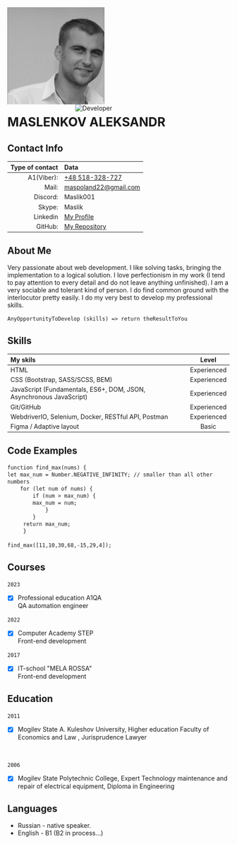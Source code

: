 <img align="left" alt="My photo" src="images/MyPhoto.jpg" width="220" >
<br>
<br>
<br>
<img align="right" alt="Developer" src="https://media2.giphy.com/media/qgQUggAC3Pfv687qPC/giphy.gif" width="350">
<br>
<br>
<br>
<br>
<br>
<br>
<br>
<br>
<br>

# MASLENKOV ALEKSANDR

## Contact Info

|Type of contact|Data|
|-----:|:------|
|A1(Viber):|<a href="tel:+48518328727">+48 518-328-727|
|Mail:|<a href = "mailto: maspoland22@gmail.com">maspoland22@gmail.com|
|Discord:|Maslik001|
|Skype:|Maslik|
|Linkedin|<a href = "https://www.linkedin.com/in/alexandr-maslenkov/">My Profile|
|GitHub:|<a href = "https://github.com/Maslik001">My Repository |

## About Me
Very passionate about web development. I like solving tasks, bringing the implementation to a logical solution. I love perfectionism in my work (I tend to pay attention to every detail and do not leave anything unfinished). I am a very sociable and tolerant kind of person. I do find common ground with the interlocutor pretty easily.
I do my very best to develop my professional skills.

    AnyOpportunityToDevelop (skills) => return theResultToYou

## Skills
	
| My skils                                                              |Level|
|:----------------------------------------------------------------------|:----:|
| HTML                                                                  |Experienced| 
| CSS (Bootstrap, SASS/SCSS, BEM)                                       |Experienced|
| JavaScript (Fundamentals, ES6+, DOM, JSON, Asynchronous JavaScript)   |Experienced|
| Git/GitHub                                                            |Experienced|
| WebdriverIO, Selenium, Docker, RESTful API, Postman  |Experienced|
| Figma / Adaptive layout                                               |Basic|



## Code Examples
    function find_max(nums) {
    let max_num = Number.NEGATIVE_INFINITY; // smaller than all other numbers
        for (let num of nums) {
            if (num > max_num) {
            max_num = num;
                }
            }
         return max_num;
         }

    find_max([11,10,30,68,-15,29,4]);

## Courses

`2023`

- [x]  Professional education A1QA 
       <br> QA automation engineer

`2022`

- [x]  Computer Academy STEP
<br>Front-end development

`2017`

- [x]  IT-school "MELA ROSSA"
  <br>Front-end development

## Education

`2011`

- [x]  Mogilev State A. Kuleshov University, Higher education 
Faculty of Economics and Law , Jurisprudence Lawyer
	
<br>
	
`2006`

- [x]  Mogilev State Polytechnic College, Expert 
Technology maintenance and repair of electrical equipment, Diploma
in Engineering

## Languages
- Russian - native speaker.
- English - B1 (B2 in process…)


